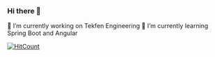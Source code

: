 ### Hi there 👋

🔭 I’m currently working on Tekfen Engineering
🌱 I’m currently learning Spring Boot and Angular

[![HitCount](https://hits.dwyl.com/canturet/canturet.svg?style=flat)](http://hits.dwyl.com/canturet/canturet)
